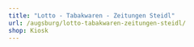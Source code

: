 ```yaml
---
title: "Lotto - Tabakwaren - Zeitungen Steidl"
url: /augsburg/lotto-tabakwaren-zeitungen-steidl/
shop: Kiosk
---
```

